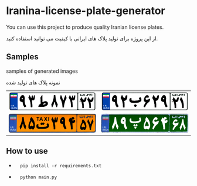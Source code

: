 # Iranina-license-plate-generator

You can use this project to produce quality Iranian license plates.

از این پروژه برای تولید پلاک های ایرانی با کیفیت می توانید استفاده کنید.

## Samples


samples of generated images

نمونه پلاک های تولید شده

<html>
<body>
    <table>
        <tr>
            <td><img src="./files/1.png" width="100%" height="100%"></td>
            <td><img src="./files/2.png" width="100%" height="100%"> </td>
        </tr>
        <tr>
            <td><img src="./files/3.png" width="100%" height="100%"></td>
            <td><img src="./files/4.png" width="100%" height="100%"></td>
        </tr>
    </table>
</body>
</html>

## How to use

- ```
    pip install -r requirements.txt
    ```
- ```
    python main.py 
    ```